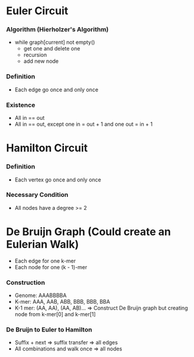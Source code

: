 # Euler Circuit
### Algorithm (Hierholzer's Algorithm)
- while graph[current] not empty()
  - get one and delete one 
  - recursion
  - add new node
### Definition
- Each edge go once and only once
### Existence 
- All in == out
- All in == out, except one in = out + 1 and one out = in + 1
# Hamilton Circuit
### Definition
- Each vertex go once and only once
### Necessary Condition
- All nodes have a degree >= 2
# De Bruijn Graph (Could create an Eulerian Walk)
- Each edge for one k-mer
- Each node for one (k - 1)-mer
### Construction
- Genome: AAABBBBA
- K-mer: AAA, AAB, ABB, BBB, BBB, BBA
- K-1 mer: (AA, AA), (AA, AB)...
=> Construct De Bruijn graph but creating node from k-mer[0] and k-mer[1]
### De Bruijn to Euler to Hamilton
- Suffix + next => suffix transfer => all edges 
- All combinations and walk once => all nodes 
